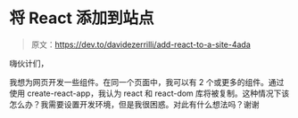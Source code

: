 # 将 React 添加到站点

> 原文：<https://dev.to/davidezerrilli/add-react-to-a-site-4ada>

嗨伙计们，

我想为网页开发一些组件。在同一个页面中，我可以有 2 个或更多的组件。通过使用 create-react-app，我认为 react 和 react-dom 库将被复制。这种情况下该怎么办？我需要设置开发环境，但是我很困惑。对此有什么想法吗？谢谢
